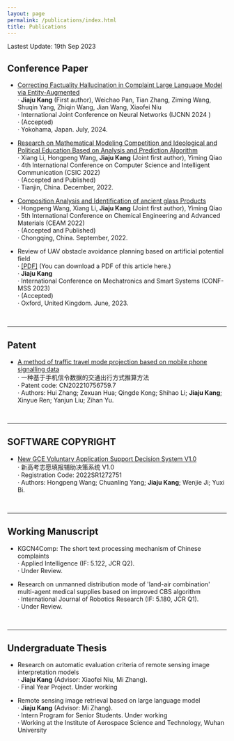 ```yaml
---
layout: page
permalink: /publications/index.html
title: Publications
---
```


Lastest Update: 19th Sep 2023&nbsp;

## Conference Paper



- [Correcting Factuality Hallucination in Complaint Large Language Model via Entity-Augmented](https://www.inns.org/ijcnn-home)<br>· **Jiaju Kang** (First author),  Weichao Pan, Tian Zhang, Ziming Wang, Shuqin Yang, Zhiqin Wang, Jian Wang, Xiaofei Niu<br>· International Joint Conference on Neural Networks (IJCNN 2024 )<br>·  (Accepted)<br>· Yokohama, Japan. July, 2024.<br>

- [Research on Mathematical Modeling Competition and Ideological and Political Education Based on Analysis and Prediction Algorithm](https://www.researchgate.net/publication/369471205_Research_on_Mathematical_Modeling_Competition_and_Ideological_and_Political_Education_Based_on_Analysis_and_Prediction_Algorithm)<br>· Xiang Li, Hongpeng Wang, **Jiaju Kang** (Joint first author), Yiming Qiao<br>· 4th International Conference on Computer Science and Intelligent Communication (CSIC 2022)<br>· (Accepted and Published)<br>· Tianjin, China. December, 2022.<br>

- [Composition Analysis and Identification of ancient glass Products](https://www.researchgate.net/publication/366262179_Composition_Analysis_and_Identification_of_ancient_glass_products)<br>· Hongpeng Wang, Xiang Li, **Jiaju Kang** (Joint first author), Yiming Qiao<br>· 5th International Conference on Chemical Engineering and Advanced Materials (CEAM 2022)<br>· (Accepted and Published)<br>· Chongqing, China. September, 2022. <br>

- Review of UAV obstacle avoidance planning based on artificial potential field<br>·  [[PDF]](https://kangjiaju.github.io/mypaper/2_paper000.pdf) (You can download a PDF of this article here.)<br>· **Jiaju Kang**<br>· International Conference on Mechatronics and Smart Systems (CONF-MSS 2023)<br>· (Accepted)<br>· Oxford, United Kingdom. June, 2023.<br>

  <br>

---

## Patent

- [A method of traffic travel mode projection based on mobile phone signalling data](https://pss-system.cponline.cnipa.gov.cn/retrieveList?prevPageTit=changgui)<br>
· 一种基于手机信令数据的交通出行方式推算方法<br>
· Patent code: CN202210756759.7<br>
· Authors: Hui Zhang; Zexuan Hua; Qingde Kong; Shihao Li; **Jiaju Kang**; Xinyue Ren; Yanjun Liu; Zihan Yu.

<br>

---

## SOFTWARE COPYRIGHT
- [New GCE Voluntary Application Support Decision System V1.0](https://register.ccopyright.com.cn/query.html)<br>
· 新高考志愿填报辅助决策系统 V1.0<br>
· Registration Code: 2022SR1272751<br>
· Authors: Hongpeng Wang; Chuanling Yang; **Jiaju Kang**; Wenjie Ji; Yuxi Bi.

<br>

---

## Working Manuscript

- KGCN4Comp: The short text processing mechanism of Chinese complaints<br>· Applied Intelligence (IF: 5.122, JCR Q2).<br> · Under Review.<br>

- Research on unmanned distribution mode of 'land-air combination' multi-agent medical supplies based on improved CBS algorithm<br>· International Journal of Robotics Research (IF: 5.180, JCR Q1).<br>· Under Review.<br>

  <br>

---

## Undergraduate Thesis

- Research on automatic evaluation criteria of remote sensing image interpretation models<br>· **Jiaju Kang** (Advisor: Xiaofei Niu, Mi Zhang). <br>· Final Year Project. Under working<br>

- Remote sensing image retrieval based on large language model<br>· **Jiaju Kang** (Advisor: Mi Zhang). <br>· Intern Program for Senior Students. Under working<br>· Working at the Institute of Aerospace Science and Technology, Wuhan University

  <br>

